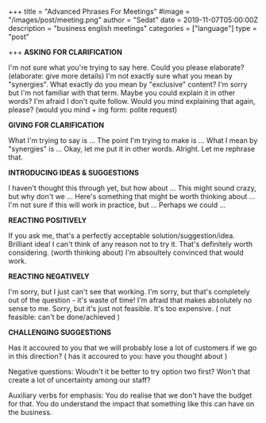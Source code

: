 +++
title = "Advanced Phrases For Meetings"
#image = "/images/post/meeting.png"
author = "Sedat"
date = 2019-11-07T05:00:00Z
description = "business english meetings"
categories = ["language"]
type = "post"

+++
**ASKING FOR CLARIFICATION**

I'm not sure what you're trying to say here. Could you please elaborate? (elaborate: give more details)
I'm not exactly sure what you mean by "synergies".
What exactly do you mean by "exclusive" content?
I'm sorry but I'm not familiar with that term. Maybe you could explain it in other words?
I'm afraid I don't quite follow. Would you mind explaining that again, please? (would you mind + ing form: polite request)

**GIVING FOR CLARIFICATION**

What I'm trying to say is ...
The point I'm trying to make is ...
What I mean by "synergies" is ...
Okay, let me put it in other words.
Alright. Let me rephrase that.

**INTRODUCING IDEAS & SUGGESTIONS**

I haven't thought this through yet, but how about ...
This might sound crazy, but why don't we ...
Here's something that might be worth thinking about ...
I'm not sure if this will work in practice, but ...
Perhaps we could ...

**REACTING POSITIVELY**

If you ask me, that's a perfectly acceptable solution/suggestion/idea.
Brilliant idea! I can't think of any reason not to try it.
That's definitely worth considering. (worth thinking about)
I'm absoultely convinced that would work.

**REACTING NEGATIVELY**

I'm sorry, but I just can't see that working.
I'm sorry, but that's completely out of the question - it's waste of time!
I'm afraid that makes absolutely no sense to me.
Sorry, but it's just not feasible. It's too expensive. ( not feasible: can't be done/achieved )

**CHALLENGING SUGGESTIONS**

Has it accoured to you that we will probably lose a lot of customers if we go in this direction? ( has it accoured to you: have you thought about )

Negative questions:
Woudn't it be better to try option two first?
Won't that create a lot of uncertainty among our staff?

Auxiliary verbs for emphasis:
You do realise that we don't have the budget for that.
You do understand the impact that something like this can have on the business.































